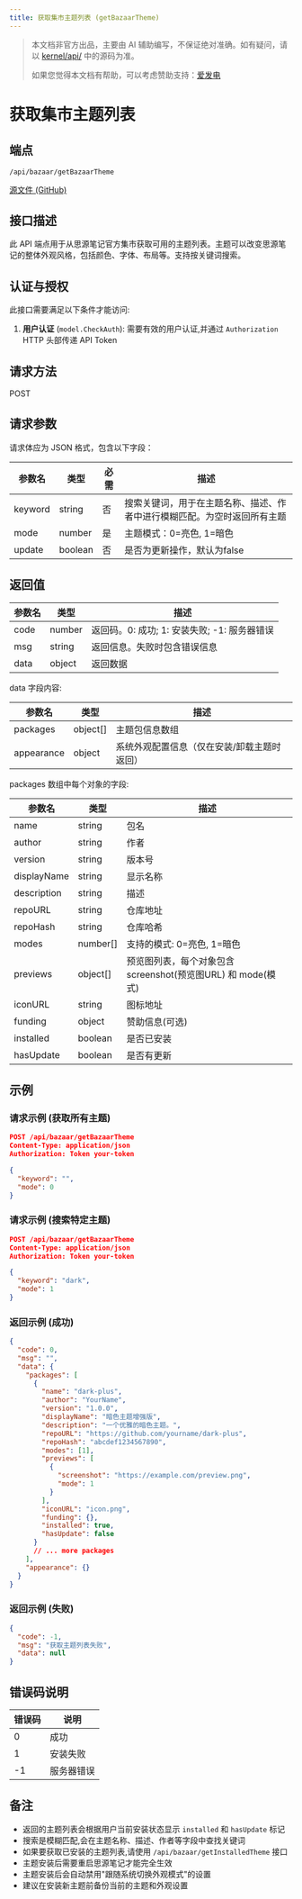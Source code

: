 ```yaml
---
title: 获取集市主题列表 (getBazaarTheme)
---
```


> 本文档非官方出品，主要由 AI 辅助编写，不保证绝对准确。如有疑问，请以 [kernel/api/](https://github.com/siyuan-note/siyuan/blob/master/kernel/api/) 中的源码为准。
> 
> 如果您觉得本文档有帮助，可以考虑赞助支持：[爱发电](https://afdian.com/a/leolee9086?tab=feed)

# 获取集市主题列表

## 端点

`/api/bazaar/getBazaarTheme`

[源文件 (GitHub)](https://github.com/siyuan-note/siyuan/blob/master/kernel/api/bazaar.go#L466 "查看 getBazaarTheme 接口的源码实现")

## 接口描述

此 API 端点用于从思源笔记官方集市获取可用的主题列表。主题可以改变思源笔记的整体外观风格，包括颜色、字体、布局等。支持按关键词搜索。

## 认证与授权

此接口需要满足以下条件才能访问:

1. **用户认证** (`model.CheckAuth`): 需要有效的用户认证,并通过 `Authorization` HTTP 头部传递 API Token

## 请求方法

POST

## 请求参数

请求体应为 JSON 格式，包含以下字段：

| 参数名 | 类型 | 必需 | 描述 |
| --- | --- | --- | --- |
| keyword | string | 否 | 搜索关键词，用于在主题名称、描述、作者中进行模糊匹配。为空时返回所有主题 |
| mode | number | 是 | 主题模式：0=亮色, 1=暗色 |
| update | boolean | 否 | 是否为更新操作，默认为false |

## 返回值

| 参数名 | 类型 | 描述 |
| --- | --- | --- |
| code | number | 返回码。0: 成功; 1: 安装失败; -1: 服务器错误 |
| msg | string | 返回信息。失败时包含错误信息 |
| data | object | 返回数据 |

data 字段内容:

| 参数名 | 类型 | 描述 |
| --- | --- | --- |
| packages | object[] | 主题包信息数组 |
| appearance | object | 系统外观配置信息（仅在安装/卸载主题时返回） |

packages 数组中每个对象的字段:

| 参数名 | 类型 | 描述 |
| --- | --- | --- |
| name | string | 包名 |
| author | string | 作者 |
| version | string | 版本号 |
| displayName | string | 显示名称 |
| description | string | 描述 |
| repoURL | string | 仓库地址 |
| repoHash | string | 仓库哈希 |
| modes | number[] | 支持的模式: 0=亮色, 1=暗色 |
| previews | object[] | 预览图列表，每个对象包含 screenshot(预览图URL) 和 mode(模式) |
| iconURL | string | 图标地址 |
| funding | object | 赞助信息(可选) |
| installed | boolean | 是否已安装 |
| hasUpdate | boolean | 是否有更新 |

## 示例

### 请求示例 (获取所有主题)

```json
POST /api/bazaar/getBazaarTheme
Content-Type: application/json
Authorization: Token your-token

{
  "keyword": "",
  "mode": 0
}
```

### 请求示例 (搜索特定主题)

```json
POST /api/bazaar/getBazaarTheme
Content-Type: application/json
Authorization: Token your-token

{
  "keyword": "dark",
  "mode": 1
}
```

### 返回示例 (成功)

```json
{
  "code": 0,
  "msg": "",
  "data": {
    "packages": [
      {
        "name": "dark-plus",
        "author": "YourName",
        "version": "1.0.0",
        "displayName": "暗色主题增强版", 
        "description": "一个优雅的暗色主题。",
        "repoURL": "https://github.com/yourname/dark-plus",
        "repoHash": "abcdef1234567890",
        "modes": [1],
        "previews": [
          {
            "screenshot": "https://example.com/preview.png",
            "mode": 1
          }
        ],
        "iconURL": "icon.png",
        "funding": {},
        "installed": true,
        "hasUpdate": false
      }
      // ... more packages
    ],
    "appearance": {}
  }
}
```

### 返回示例 (失败)

```json
{
  "code": -1,
  "msg": "获取主题列表失败",
  "data": null
}
```

## 错误码说明

| 错误码 | 说明 |
| --- | --- |
| 0 | 成功 |
| 1 | 安装失败 |
| -1 | 服务器错误 |

## 备注

- 返回的主题列表会根据用户当前安装状态显示 `installed` 和 `hasUpdate` 标记
- 搜索是模糊匹配,会在主题名称、描述、作者等字段中查找关键词
- 如果要获取已安装的主题列表,请使用 `/api/bazaar/getInstalledTheme` 接口
- 主题安装后需要重启思源笔记才能完全生效
- 主题安装后会自动禁用"跟随系统切换外观模式"的设置
- 建议在安装新主题前备份当前的主题和外观设置
